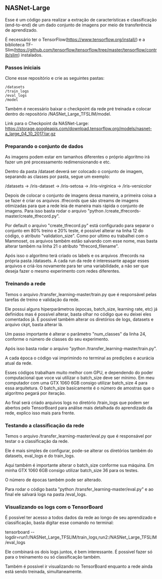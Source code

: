 ## NASNet-Large

Esse é um código para realizar a extração de características e classificação (end-to-end) de um dado conjunto de imagens por meio de transferência de aprendizado.

É necessário ter o TensorFlow(https://www.tensorflow.org/install/) e a biblioteca TF-Slim(https://github.com/tensorflow/tensorflow/tree/master/tensorflow/contrib/slim) instalados.

### Passos iniciais

Clone esse repositório e crie as seguintes pastas:

    /datasets
    /train_logs
    /eval_logs
    /model

Também é necessário baixar o checkpoint da rede pré treinada e colocar dentro do repositório /NASNet_Large_TFSLIM/model.

Link para o Checkpoint da NASNet-Large: https://storage.googleapis.com/download.tensorflow.org/models/nasnet-a_large_04_10_2017.tar.gz

### Preparando o conjunto de dados

As imagens podem estar em tamanhos diferentes o próprio algoritmo irá fazer um pré processamento redimensionando e etc.

Dentro da pasta /dataset deverá ser colocado o conjunto de imagem, separando as classes por pasta, segue um exemplo:

/datasets -> /iris-dataset -> /iris-setosa
                           -> /iris-virginica
                           -> /iris-versicolor

Depois de colocar o conjunto de imagens dessa maneira, a primeira coisa a se fazer é criar os arquivos .tfrecords que são streams de imagens otimizadas para que a rede leia de maneira mais rápida o conjunto de imagens. 
Para isso basta rodar o arquivo "python /create_tfrecords-master/create_tfrecord.py".

Por default o arquivo "create_tfrecord.py" está configurado para separar o conjunto em 80% treino e 20% teste, é possível alterar na linha 12 do código, o atributo "validation_size". Como por ultimo eu trabalhei com o Mammoset, os arquivos também estão salvando com esse nome, mas basta alterar também na linha 21 o atributo "tfrecord_filename".

Após isso o algoritmo terá criado os labels e os arquivos .tfrecords na própria pasta /datasets. A cada run da rede é interessante apagar esses arquivos e criá-los novamente para ter uma variabilidade, a não ser que deseja fazer o mesmo experimento com redes diferentes.

### Treinando a rede

Temos o arquivo /transfer_learning-master/train.py que é responsável pelas tarefas de treino e validação da rede.

Ele possui alguns hiperparâmetros (epocas, batch_size, learning rate, etc) já definidos mas é possível alterar, basta olhar no código que eu deixei eles comentados já. É possivel também alterar os diretórios de logs, datasets e arquivo ckpt, basta alterar lá.

Um passo importante é alterar o parâmetro "num_classes" da linha 24, conforme o número de classes do seu experimento.

Após isso basta rodar o arquivo "python /transfer_learning-master/train.py". 

A cada época o código vai imprimindo no terminal as predições e acurácia atual da rede.

Esses códigos trabalham muito melhor com GPU, e dependendo do poder computacional que voce vai utilizar o batch_size deve ser mínimo. Em meu computador com uma GTX 1060 6GB consigo utilizar batch_size 4 para essa arquitetura. O batch_size basicamente é o número de amostras que o algoritmo pegará por iteração.

Ao final será criado arquivos logs no diretório /train_logs que podem ser abertos pelo TensorBoard para análise mais detalhada do aprendizado da rede, explico isso mais para frente.

### Testando a classificação da rede

Temos o arquivo /transfer_learning-master/eval.py que é responsável por testar o a classificação da rede.

Ele é mais simples de configurar, pode-se alterar os diretórios também do datasets, eval_logs e do train_logs.

Aqui também é importante alterar o batch_size conforme sua máquina. Em minha GTX 1060 6GB consigo utilizar batch_size 36 para os testes.

O número de épocas também pode ser alterado.

Para rodar o código basta "python /transfer_learning-master/eval.py" e ao final ele salvará logs na pasta /eval_logs.

### Visualizando os logs com o TensorBoard

É possível ter acesso a todos dados da rede ao longo de seu aprendizado e classificação, basta digitar esse comando no terminal:

tensorboard --logdir=run1:/NASNet_Large_TFSLIM/train_logs,run2:/NASNet_Large_TFSLIM/eval_logs

Ele combinará os dois logs juntos, é bem interessante. É possivel fazer só para o treinamento ou só classificação também.

Também é possivel ir visualizando no TensorBoard enquanto a rede ainda está sendo treinada, simultaneamente.